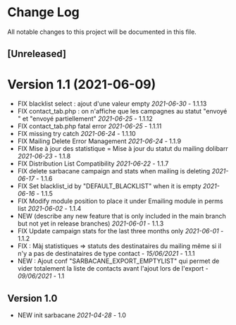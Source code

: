 
# Change Log
All notable changes to this project will be documented in this file.

## [Unreleased]



Version 1.1 (2021-06-09)
=====================
- FIX blacklist select : ajout d'une valeur empty *2021-06-30* - 1.1.13
- FIX contact_tab.php : on n'affiche que les campagnes au statut "envoyé " et "envoyé partiellement" *2021-06-25* - 1.1.12
- FIX contact_tab.php fatal error *2021-06-25* - 1.1.11
- FIX missing try catch *2021-06-24* - 1.1.10
- FIX Mailing Delete Error Management *2021-06-24* - 1.1.9
- FIX Mise à jour des statistique = Mise à jour du statut du mailing dolibarr *2021-06-23* - 1.1.8
- FIX Distribution List Compatibility *2021-06-22* - 1.1.7
- FIX delete sarbacane campaign and stats when mailing is deleting *2021-06-17* - 1.1.6
- FIX Set blacklist_id by "DEFAULT_BLACKLIST" when it is empty *2021-06-16* - 1.1.5
- FIX Modify module position to place it under Emailing module in perms list *2021-06-02* - 1.1.4
- NEW (describe any new feature that is only included in the main branch but not
  yet in release branches) *2021-06-01* - 1.1.3
- FIX Update campaign stats for the last three months only *2021-06-01* - 1.1.2
- FIX : Màj statistiques => statuts des destinataires du mailing même si il n'y a pas de destinataires de type contact - *15/06/2021* - 1.1.1
- NEW : Ajout conf "SARBACANE_EXPORT_EMPTYLIST" qui permet de vider totalement la liste de contacts avant l'ajout lors de l'export - *09/06/2021* - 1.1

## Version 1.0
- NEW init sarbacane *2021-04-28* - 1.0

